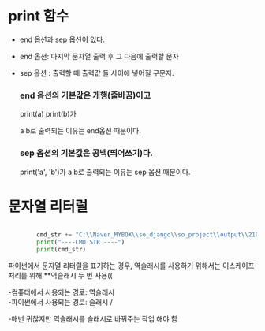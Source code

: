 

# print 함수

- end 옵션과 sep 옵션이 있다.
 
- end 옵션: 마지막 문자열 출력 후 그 다음에 출력할 문자  

- sep 옵션 : 출력할 때 출력값 들 사이에 넣어질 구문자.
  ### end 옵션의 기본값은 개행(줄바꿈)이고
  
  print(a)
  print(b)가
  
   a
   b로 출력되는 이유는 end옵션 때문이다.
  
  ### sep 옵션의 기본값은 공백(띄어쓰기)다.
   print('a', 'b')가 a b로 출력되는 이유는 sep 옵션 때문이다.





# 문자열 리터럴 
```python

        cmd_str += "C:\\Naver_MYBOX\\so_django\\so_project\\output\\210318 -t 8"
        print("----CMD STR ----")
        print(cmd_str)
```

파이썬에서 문자열 리터럴을 표기하는 경우,
역슬래시를 사용하기 위해서는 이스케이프 처리를 위해 **역슬래시 두 번 사용((

-컴퓨터에서 사용되는 경로: 역슬래시 \
-파이썬에서 사용되는 경로: 슬래시 /

-매번 귀찮지만 역슬래시를 슬래시로 바꿔주는 작업 해야 함




